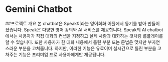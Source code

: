 # Gemini Chatbot

##프로젝트 개요
본 chatbot은 Speak이라는 영어회화 어플에서 동기를 받아 만들어졌습니다. Speak은 다양한 영어 강의와 AI 서비스를 제공합니다. Speak의 AI chatbot에서는 사용자가 직접 대화의 컨셉을 지정하고 실제 사람과 대화하는 것처럼 롤플레이를 할 수 있습니다. 또한 사용자가 한 대화 내용에서 틀린 부분 또는 문법은 맞지만 부자연스러운 부분을 고쳐줍니다. 하지만, 이러한 기능은 유료이며 실시간으로 틀린 부분을 고쳐주는 기능은 프리미엄 프로 사용자에게만 제공됩니다. 
